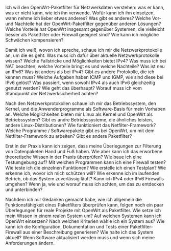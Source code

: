 
Ich will den OpenWrt-Paketfilter für Netzwerkdaten verstehen: was er kann,
was er nicht kann, wie ich ihn verwende.
Wofür kann ich ihn einsetzen, wann nehme ich lieber etwas anderes?
Was gibt es anderes?
Welche Vor- und Nachteile hat der OpenWrt-Paketfilter gegenüber anderen
Lösungen?
Welche Vorteile hat OpenWrt insgesamt gegenüber Systemen, die vielleicht
besser als Paketfilter oder Firewall geeignet sind?
Wie kann ich mögliche Schwächen kompensieren?

Damit ich weiß, wovon ich spreche, schaue ich mir die Netzwerkprotokolle an,
um die es geht.
Was muss ich dafür über aktuelle Netzwerkprotokolle wissen?
Welche Fallstricke und Möglichkeiten bietet IPv4?
Was muss ich bei NAT beachten, welche Vorteile bringt es und welche
Nachteile?
Was ist neu an IPv6?
Was ist anders als bei IPv4?
Gibt es andere Protokolle, die ich kennen muss?
Welche Aufgaben haben ICMP und IGMP, wie sind diese bei IPv6 gelöst?
Was passiert, wenn sowohl IPv4 als auch IPv6 gleichzeitig genutzt werden?
Wie geht das überhaupt?
Worauf muss ich vom Standpunkt der Netzwerksicherheit achten?

Nach den Netzwerkprotokollen schaue ich mir das Betriebssystem, den Kernel,
und die Anwenderprogramme als Software-Basis für mein Vorhaben an.
Welche Möglichkeiten bieten mir Linux als Kernel und OpenWrt als
Betriebssystem?
Gibt es andre Betriebssysteme, die ähnliches leisten, andere
Linux-Distributionen?
Wie funktioniert das Netfilter-Framework?
Welche Programme / Softwarepakete gibt es bei OpenWrt, um mit dem
Netfilter-Framework zu arbeiten?
Gibt es andere Paketfilter?

Erst in der Praxis kann ich zeigen, dass meine Überlegungen zur
Filterung von Datenpaketen Hand und Fuß haben.
Wie aber kann ich das erworbene theoretische Wissen in der Praxis überprüfen?
Wie baue ich eine Testumgebung auf?
Mit welchen Programmen kann ich eine Firewall testen?
Wie teste ich die einzelnen Funktionen?
Wie erstelle ich einen Testplan?
Wie erkenne ich, wovor ich mich schützen will?
Wie erkenne ich im laufenden Betrieb, ob das System zuverlässig läuft?
Kann ich IPv4 oder IPv6 Firewalls umgehen?
Wenn ja, wie und worauf muss ich achten, um das zu entdecken und
unterbinden?

Nachdem ich mir Gedanken gemacht habe, wie ich allgemein die
Funktionsfähigkeit eines Paketfilters überprüfen kann, folgen noch ein paar
Überlegungen für reale Projekte mit OpenWrt als Paketfilter.
Wie setze ich mein Wissen in einem realen System um?
Auf welchen Systemen kann ich OpenWrt einsetzen?
Nach welchen Kriterien wähle ich ein System aus?
Wie kann ich die Konfiguration, Dokumentation und Tests einer
Paketfilter-Firewall aus einer Beschreibung generieren?
Wie halte ich das System aktuell?
Wenn Software aktualisiert werden muss und wenn sich meine Anforderungen
ändern.

